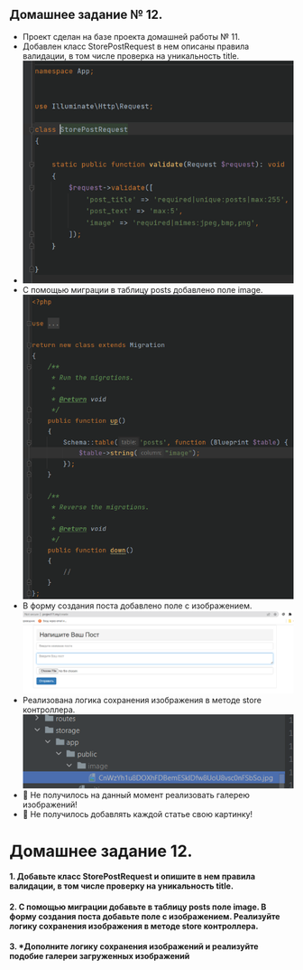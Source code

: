 ## Домашнее задание № 12.

- Проект сделан на базе проекта домашней работы № 11.
- Добавлен класс StorePostRequest в нем описаны правила валидации, в том числе проверка на уникальность title.
- ![img.png](img.png)
- С помощью миграции в таблицу posts добавлено поле image.
![img_1.png](img_1.png)
- В форму создания поста добавлено поле с изображением.
![img_2.png](img_2.png)
- Реализована логика сохранения изображения в методе store контроллера.
![img_3.png](img_3.png)
- 🛑 Не получилось на данный момент реализовать галерею изображений!
- 🛑 Не получилось добавлять каждой статье свою картинку!

# Домашнее задание 12.

#### 1. Добавьте класс StorePostRequest и опишите в нем правила валидации, в том числе проверку на уникальность title.

#### 2. С помощью миграции добавьте в таблицу posts поле image. В форму создания поста добавьте поле с изображением. Реализуйте логику сохранения изображения в методе store контроллера.

#### 3. *Дополните логику сохранения изображений и реализуйте подобие галереи загруженных изображений

 
